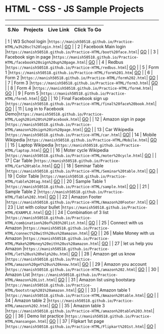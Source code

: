 # HTML - CSS - JS Sample Projects

---

|S.No| Projects | Live Link | Click To Go  |
|----| -------- | --------- | ------------ |

| 1 | W3 School login |`` https://manish50518.github.io/Practice-HTML/w3%20scl%20login.html ``| [GO](https://manish50518.github.io/Practice-HTML/w3%20scl%20login.html) |
| 2 | Facebook Main login |`` https://manish50518.github.io/Practice-HTML/boot%20face.html ``| [GO](https://manish50518.github.io/Practice-HTML/boot%20face.html) |
| 3 | Facebook sign in page |`` https://manish50518.github.io/Practice-HTML/facebook%20sign%20up%20page.html ``| [GO](https://manish50518.github.io/Practice-HTML/facebook%20sign%20up%20page.html) |
| 4 | Redbus |`` https://manish50518.github.io/Practice-HTML/redbus.html ``| [GO](https://manish50518.github.io/Practice-HTML/redbus.html) |
| 5 | Form 1 |`` https://manish50518.github.io/Practice-HTML/form%201.htm ``| [GO](https://manish50518.github.io/Practice-HTML/form%201.html) |
| 6 | Form 2 |`` https://manish50518.github.io/Practice-HTML/form%202.html ``| [GO](https://manish50518.github.io/Practice-HTML/form%202.html) |
| 7 | Form 3 |`` https://manish50518.github.io/Practice-HTML/form3.html ``| [GO](https://manish50518.github.io/Practice-HTML/form3.html) |
| 8 | Form 4 |`` https://manish50518.github.io/Practice-HTML/form4.html ``| [GO](https://manish50518.github.io/Practice-HTML/form4.html) |
| 9 | Form 5 |`` https://manish50518.github.io/Practice-HTML/form5.html ``| [GO](https://manish50518.github.io/Practice-HTML/form5.html) |
| 10 | Final Facebook sign up |`` https://manish50518.github.io/Practice-HTML/final%20face%20book.html ``| [GO](https://manish50518.github.io/Practice-HTML/final%20face%20book.html) |
| 11 | Log in to Facebook Demo|`` https://manish50518.github.io/Practice-HTML/Log%20in%20to%20Facebook.html ``| [GO](https://manish50518.github.io/Practice-HTML/Log%20in%20to%20Facebook.html) |
| 12 | Amazon sign in page |`` https://manish50518.github.io/Practice-HTML/amazon%20sign%20in%20page.html ``| [GO](https://manish50518.github.io/Practice-HTML/amazon%20sign%20in%20page.html) |
| 13 | Car Wikipedia |`` https://manish50518.github.io/Practice-HTML/car.html ``| [GO](https://manish50518.github.io/Practice-HTML/car.html)|
| 14 | Mobile Wikipedia |`` https://manish50518.github.io/Practice-HTML/Mobile.html ``| [GO](https://manish50518.github.io/Practice-HTML/Mobile.html) |
| 15 | Laptop  Wikipedia |`` https://manish50518.github.io/Practice-HTML/laptop.html ``| [GO](https://manish50518.github.io/Practice-HTML/laptop.html) |
| 16 | Moter cycle Wikipedia |`` https://manish50518.github.io/Practice-HTML/moter%20cycle.html ``| [GO](https://manish50518.github.io/Practice-HTML/moter%20cycle.html) |
| 17 | Car Table |`` https://manish50518.github.io/Practice-HTML/Car%20table.html ``| [GO](https://manish50518.github.io/Practice-HTML/Car%20table.html) |
| 18 | Seminar Table |`` https://manish50518.github.io/Practice-HTML/Seminar%20table.html ``| [GO](https://manish50518.github.io/Practice-HTML/Seminar%20table.html) |
| 19 | Color Table |`` https://manish50518.github.io/Practice-HTML/table%20tag.html ``| [GO](https://manish50518.github.io/Practice-HTML/table%20tag.html) |
| 20 | Sample Table 1 |`` https://manish50518.github.io/Practice-HTML/sample.html ``| [GO](https://manish50518.github.io/Practice-HTML/sample.html) |
| 21 | Sample Table 2 |`` https://manish50518.github.io/Practice-HTML/Table%202.html ``| [GO](https://manish50518.github.io/Practice-HTML/Table%202.html) |
| 22 | Amazon Footer |`` https://manish50518.github.io/Practice-HTML/Amazon%20Footer.html ``| [GO](https://manish50518.github.io/Practice-HTML/Amazon%20Footer.html) |
| 23 | List with colour bullet |`` https://manish50518.github.io/Practice-HTML/EXAMPLE.html ``| [GO](https://manish50518.github.io/Practice-HTML/EXAMPLE.html) |
| 24 | Combination of 3 list |`` https://manish50518.github.io/Practice-HTML/combination%20of%203%20list.html ``| [GO](https://manish50518.github.io/Practice-HTML/combination%20of%203%20list.html) |
| 25 | Connect with us Amazon |`` https://manish50518.github.io/Practice-HTML/connect%20with%20us%20amazon.html ``| [GO](https://manish50518.github.io/Practice-HTML/connect%20with%20us%20amazon.html) |
| 26 | Make Money with us Amazon |`` https://manish50518.github.io/Practice-HTML/Make%20Money%20eith%20us%20amazon.html ``| [GO](https://manish50518.github.io/Practice-HTML/Make%20Money%20eith%20us%20amazon.html) |
| 27 | let us help you Amazon |`` https://manish50518.github.io/Practice-HTML/let%20us%20help%20u.html ``| [GO](https://manish50518.github.io/Practice-HTML/let%20us%20help%20u.html) |
| 28 | Amazon get us know |`` https://manish50518.github.io/Practice-HTML/amazon%20get%20us%20know.html ``| [GO](https://manish50518.github.io/Practice-HTML/amazon%20get%20us%20know.html) |
| 29 | Amazon you account |`` https://manish50518.github.io/Practice-HTML/amazon%202.html ``| [GO](https://manish50518.github.io/Practice-HTML/amazon%202.html) |
| 30 | Amazon List |`` https://manish50518.github.io/Practice-HTML/Amazon%20List.html ``| [GO](https://manish50518.github.io/Practice-HTML/Amazon%20List.html) |
| 31 | Amazon list using bootstarp |`` https://manish50518.github.io/Practice-HTML/bootstrap%201%20amazon.html ``| [GO](https://manish50518.github.io/Practice-HTML/bootstrap%201%20amazon.html) |
| 33 | Amazon table 1 |`` https://manish50518.github.io/Practice-HTML/Amazon%20table.html ``| [GO](https://manish50518.github.io/Practice-HTML/Amazon%20table.html) |
| 34 | Amazon table 2 |`` https://manish50518.github.io/Practice-HTML/amazon%202.html ``| [GO](https://manish50518.github.io/Practice-HTML/amazon%202.html) |
| 35 | Amazon table 3 |`` https://manish50518.github.io/Practice-HTML/amazon%20table%203.html ``| [GO](https://manish50518.github.io/Practice-HTML/amazon%20table%203.html) |
| 36 | Demo list practice |`` https://manish50518.github.io/Practice-HTML/mansangon.html ``| [GO](https://manish50518.github.io/Practice-HTML/mansangon.html) |
| 37 | Flipkart 1st page |`` https://manish50518.github.io/Practice-HTML/Flipkart%201st.html ``| [GO](https://manish50518.github.io/Practice-HTML/Flipkart%201st.html) |




